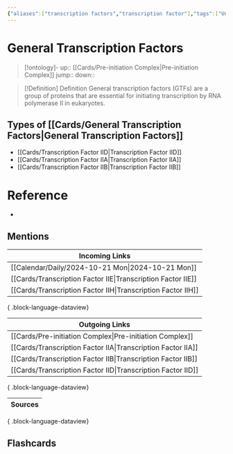 ```yaml
---
{"aliases":["transcription factors","transcription factor"],"tags":["Uni/LFS252","flashcards/LFS252"],"dg-publish":true,"permalink":"/cards/general-transcription-factors/","dgPassFrontmatter":true}
---
```


# General Transcription Factors

> [!ontology]-
> up:: [[Cards/Pre-initiation Complex\|Pre-initiation Complex]]
> jump:: 
> down:: 

> [!Definition] Definition
> General transcription factors (GTFs) are a group of proteins that are essential for initiating transcription by RNA polymerase II in eukaryotes.

## Types of [[Cards/General Transcription Factors\|General Transcription Factors]]

- [[Cards/Transcription Factor IID\|Transcription Factor IID]]
- [[Cards/Transcription Factor IIA\|Transcription Factor IIA]]
- [[Cards/Transcription Factor IIB\|Transcription Factor IIB]]

# Reference

- 

## Mentions

| Incoming Links                                                  |
| --------------------------------------------------------------- |
| [[Calendar/Daily/2024-10-21 Mon\|2024-10-21 Mon]]            |
| [[Cards/Transcription Factor IIE\|Transcription Factor IIE]] |
| [[Cards/Transcription Factor IIH\|Transcription Factor IIH]] |

{ .block-language-dataview}

| Outgoing Links                                                  |
| --------------------------------------------------------------- |
| [[Cards/Pre-initiation Complex\|Pre-initiation Complex]]     |
| [[Cards/Transcription Factor IIA\|Transcription Factor IIA]] |
| [[Cards/Transcription Factor IIB\|Transcription Factor IIB]] |
| [[Cards/Transcription Factor IID\|Transcription Factor IID]] |

{ .block-language-dataview}

| Sources |
| ------- |

{ .block-language-dataview}

## Flashcards